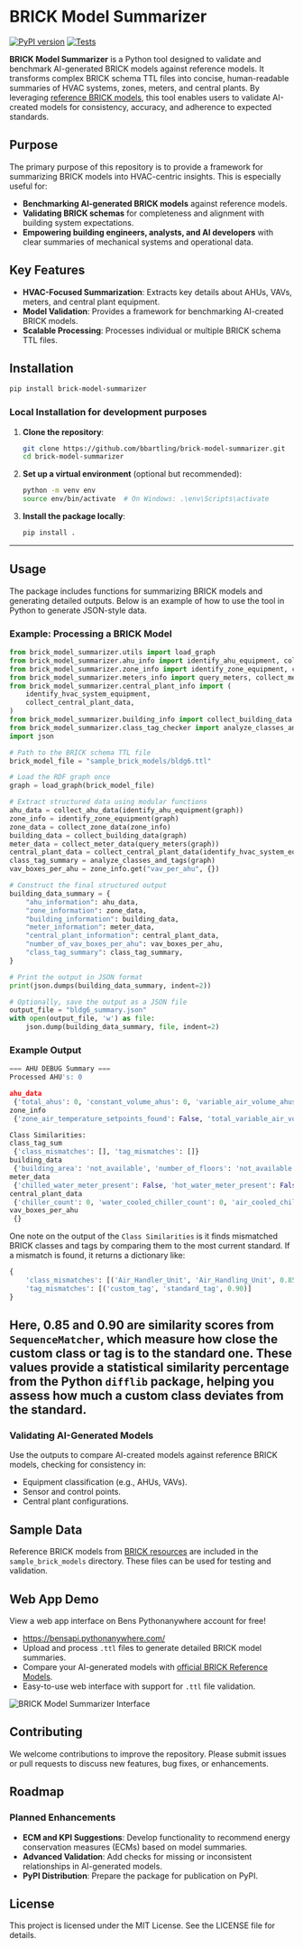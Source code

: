 # BRICK Model Summarizer

[![PyPI version](https://badge.fury.io/py/brick-model-summarizer.svg)](https://pypi.org/project/brick-model-summarizer/)
[![Tests](https://github.com/bbartling/BrickModelSummarizer/actions/workflows/tests.yml/badge.svg)](https://github.com/bbartling/BrickModelSummarizer/actions)


**BRICK Model Summarizer** is a Python tool designed to validate and benchmark AI-generated BRICK models against reference models. It transforms complex BRICK schema TTL files into concise, human-readable summaries of HVAC systems, zones, meters, and central plants. By leveraging [reference BRICK models](https://brickschema.org/resources/#reference-brick-models), this tool enables users to validate AI-created models for consistency, accuracy, and adherence to expected standards.

## Purpose

The primary purpose of this repository is to provide a framework for summarizing BRICK models into HVAC-centric insights. This is especially useful for:
- **Benchmarking AI-generated BRICK models** against reference models.
- **Validating BRICK schemas** for completeness and alignment with building system expectations.
- **Empowering building engineers, analysts, and AI developers** with clear summaries of mechanical systems and operational data.

## Key Features

- **HVAC-Focused Summarization**: Extracts key details about AHUs, VAVs, meters, and central plant equipment.
- **Model Validation**: Provides a framework for benchmarking AI-created BRICK models.
- **Scalable Processing**: Processes individual or multiple BRICK schema TTL files.


## Installation
```bash
pip install brick-model-summarizer
```

### Local Installation for development purposes

1. **Clone the repository**:
   ```bash
   git clone https://github.com/bbartling/brick-model-summarizer.git
   cd brick-model-summarizer
   ```

2. **Set up a virtual environment** (optional but recommended):
   ```bash
   python -m venv env
   source env/bin/activate  # On Windows: .\env\Scripts\activate
   ```

3. **Install the package locally**:
   ```bash
   pip install .
   ```

---

## Usage

The package includes functions for summarizing BRICK models and generating detailed outputs. Below is an example of how to use the tool in Python to generate JSON-style data.


### Example: Processing a BRICK Model

```python
from brick_model_summarizer.utils import load_graph
from brick_model_summarizer.ahu_info import identify_ahu_equipment, collect_ahu_data
from brick_model_summarizer.zone_info import identify_zone_equipment, collect_zone_data
from brick_model_summarizer.meters_info import query_meters, collect_meter_data
from brick_model_summarizer.central_plant_info import (
    identify_hvac_system_equipment,
    collect_central_plant_data,
)
from brick_model_summarizer.building_info import collect_building_data
from brick_model_summarizer.class_tag_checker import analyze_classes_and_tags
import json

# Path to the BRICK schema TTL file
brick_model_file = "sample_brick_models/bldg6.ttl"

# Load the RDF graph once
graph = load_graph(brick_model_file)

# Extract structured data using modular functions
ahu_data = collect_ahu_data(identify_ahu_equipment(graph))
zone_info = identify_zone_equipment(graph)
zone_data = collect_zone_data(zone_info)
building_data = collect_building_data(graph)
meter_data = collect_meter_data(query_meters(graph))
central_plant_data = collect_central_plant_data(identify_hvac_system_equipment(graph))
class_tag_summary = analyze_classes_and_tags(graph)
vav_boxes_per_ahu = zone_info.get("vav_per_ahu", {})

# Construct the final structured output
building_data_summary = {
    "ahu_information": ahu_data,
    "zone_information": zone_data,
    "building_information": building_data,
    "meter_information": meter_data,
    "central_plant_information": central_plant_data,
    "number_of_vav_boxes_per_ahu": vav_boxes_per_ahu,
    "class_tag_summary": class_tag_summary,
}

# Print the output in JSON format
print(json.dumps(building_data_summary, indent=2))

# Optionally, save the output as a JSON file
output_file = "bldg6_summary.json"
with open(output_file, 'w') as file:
    json.dump(building_data_summary, file, indent=2)

```

### Example Output

```python
=== AHU DEBUG Summary ===
Processed AHU's: 0

ahu_data
 {'total_ahus': 0, 'constant_volume_ahus': 0, 'variable_air_volume_ahus': 0, 'ahus_with_cooling_coil': 0, 'ahus_with_heating_coil': 0, 'ahus_with_return_fans': 0, 'ahus_with_supply_fans': 0, 'ahus_with_return_air_temp_sensors': 0, 'ahus_with_mixing_air_temp_sensors': 0, 'ahus_with_supply_air_temp_sensors': 0, 'ahus_with_supply_air_temp_setpoints': 0, 'ahus_with_static_pressure_sensors': 0, 'ahus_with_static_pressure_setpoints': 0, 'ahus_with_air_flow_sensors': 0, 'ahus_with_air_flow_setpoints': 0, 'ahus_with_active_chilled_beams': 0, 'ahus_with_chilled_beams': 0, 'ahus_with_passive_chilled_beams': 0, 'ahus_with_heat_wheels': 0, 'ahus_with_heat_wheel_vfds': 0}
zone_info 
 {'zone_air_temperature_setpoints_found': False, 'total_variable_air_volume_boxes': 59, 'total_variable_air_volume_boxes_with_reheat': 0, 'number_of_vav_boxes_per_ahu': {}, 'vav_boxes_with_reheat_valve_command': 0, 'vav_boxes_with_air_flow_sensors': 0, 'vav_boxes_with_supply_air_temp_sensors': 0, 'vav_boxes_with_air_flow_setpoints': 0, 'co2_sensor_count': 0, 'co2_setpoint_count': 0, 'zone_air_conditioning_mode_status_count': 0, 'cooling_temp_setpoint_count': 0, 'dewpoint_sensor_count': 0, 'heating_temp_setpoint_count': 0, 'humidity_sensor_count': 0, 'humidity_setpoint_count': 0, 'temperature_sensor_count': 0, 'temperature_setpoint_count': 0, 'zone_count': 0, 'reheat_command_count': 0, 'reheat_hot_water_system_count': 0, 'reheat_valve_count': 0}

Class Similarities:
class_tag_sum
 {'class_mismatches': [], 'tag_mismatches': []}
building_data 
 {'building_area': 'not_available', 'number_of_floors': 'not_available', 'hvac_equipment_count': 9, 'hvac_zone_count': 0}
meter_data 
 {'chilled_water_meter_present': False, 'hot_water_meter_present': False, 'building_electrical_meter_present': False, 'building_gas_meter_present': False, 'building_water_meter_present': False, 'electric_energy_sensor_count': 0, 'electric_power_sensor_count': 0, 'active_power_sensor_count': 0, 'ev_charging_hub_count': 0, 'ev_charging_port_count': 0, 'ev_charging_station_count': 0, 'electrical_energy_usage_sensor_count': 0, 'pv_generation_system_count': 0, 'pv_panel_count': 0, 'photovoltaic_array_count': 0, 'photovoltaic_current_output_sensor_count': 0, 'photovoltaic_inverter_count': 0, 'peak_demand_sensor_count': 0, 'people_count_sensor_count': 0}
central_plant_data 
 {'chiller_count': 0, 'water_cooled_chiller_count': 0, 'air_cooled_chiller_count': 0, 'centrifugal_chiller_count': 0, 'absorption_chiller_count': 0, 'boiler_count': 0, 'natural_gas_boiler_count': 0, 'noncondensing_natural_gas_boiler_count': 0, 'condensing_natural_gas_boiler_count': 0, 'electric_boiler_count': 0, 'cooling_tower_count': 0, 'cooling_tower_fan_count': 0, 'heat_exchanger_count': 0, 'heat_exchanger_discharge_temp_sensor_count': 0, 'heat_exchanger_leaving_temp_sensor_count': 0, 'heat_exchanger_supply_temp_sensor_count': 0, 'heat_exchanger_system_enable_status_count': 0, 'heat_pump_air_source_condensing_unit_count': 0, 'heat_pump_condensing_unit_count': 0, 'heat_pump_ground_source_condensing_unit_count': 0, 'heat_pump_water_source_condensing_unit_count': 0, 'heat_recovery_air_source_condensing_unit_count': 0, 'heat_recovery_condensing_unit_count': 0, 'heat_recovery_hot_water_system_count': 0, 'heat_recovery_water_source_condensing_unit_count': 0, 'hot_water_system_count': 0, 'water_pump_count': 0, 'chilled_water_system_count': 0, 'condenser_water_loop_count': 0, 'condenser_water_pump_count': 0, 'condenser_water_system_count': 0, 'domestic_hot_water_system_count': 0, 'preheat_hot_water_system_count': 0, 'radiation_hot_water_system_count': 0, 'reheat_hot_water_system_count': 0, 'water_system_count': 0, 'water_system': 1, 'water_pump': 4, 'hot_water_system': 1, 'chiller_water_flow_count': 0, 'boiler_water_flow_count': 0, 'cooling_tower_temp_count': 0}
vav_boxes_per_ahu 
 {}
```

One note on the output of the  `Class Similarities` is it finds mismatched BRICK classes and tags by comparing them to the most current standard. If a mismatch is found, it returns a dictionary like:  

```python
{
    'class_mismatches': [('Air_Handler_Unit', 'Air_Handling_Unit', 0.85)],
    'tag_mismatches': [('custom_tag', 'standard_tag', 0.90)]
}
```
Here, **0.85 and 0.90** are similarity scores from `SequenceMatcher`, which measure how close the custom class or tag is to the standard one. These values provide a **statistical similarity percentage** from the Python `difflib` package, helping you assess how much a custom class deviates from the standard. 
---


### Validating AI-Generated Models
Use the outputs to compare AI-created models against reference BRICK models, checking for consistency in:
- Equipment classification (e.g., AHUs, VAVs).
- Sensor and control points.
- Central plant configurations.

## Sample Data

Reference BRICK models from [BRICK resources](https://brickschema.org/resources/#reference-brick-models) are included in the `sample_brick_models` directory. These files can be used for testing and validation.

## Web App Demo
View a web app interface on Bens Pythonanywhere account for free!

* https://bensapi.pythonanywhere.com/
* Upload and process `.ttl` files to generate detailed BRICK model summaries.
* Compare your AI-generated models with [official BRICK Reference Models](https://brickschema.org/resources/#reference-brick-models).
* Easy-to-use web interface with support for `.ttl` file validation.

![BRICK Model Summarizer Interface](https://github.com/bbartling/BrickModelSummarizer/blob/develop/flask_app/app_interface.png?raw=true)

## Contributing

We welcome contributions to improve the repository. Please submit issues or pull requests to discuss new features, bug fixes, or enhancements.

## Roadmap

### Planned Enhancements
- **ECM and KPI Suggestions**: Develop functionality to recommend energy conservation measures (ECMs) based on model summaries.
- **Advanced Validation**: Add checks for missing or inconsistent relationships in AI-generated models.
- **PyPI Distribution**: Prepare the package for publication on PyPI.

## License

This project is licensed under the MIT License. See the LICENSE file for details.
